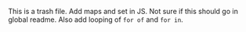 This is a trash file.
Add maps and set in JS. Not sure if this should go in global readme. Also add looping of `for of` and `for in`.